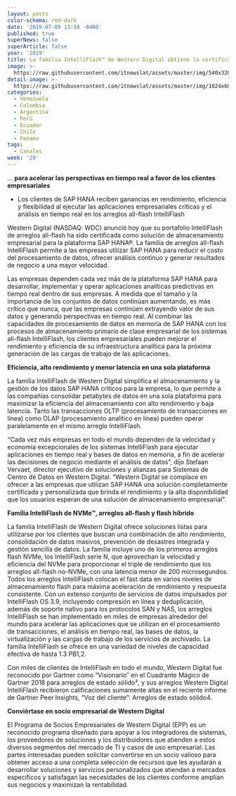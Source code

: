 ```yaml
---
layout: posts
color-schema: red-dark
date: '2019-07-09 13:34 -0400'
published: true
superNews: false
superArticle: false
year: '2019'
title: La familia IntelliFlash™ de Western Digital obtiene la certificación SAP HANA®
image: >-
  https://raw.githubusercontent.com/itnewslat/assets/master/img/540x320/Certificado-p.jpg
detail-image: >-
  https://raw.githubusercontent.com/itnewslat/assets/master/img/1024x680/Certificado-g.jpg
categories:
  - Venezuela
  - Colombia
  - Argentina
  - Perú
  - Ecuador
  - Chile
  - Panama
tags:
  - Canales
week: '29'
---
```

 ... **para acelerar las perspectivas en tiempo real a favor de los clientes empresariales**

- Los clientes de SAP HANA reciben ganancias en rendimiento, eficiencia y flexibilidad al ejecutar las aplicaciones empresariales críticas y el análisis en tiempo real en los arreglos all-flash IntelliFlash

Western Digital (NASDAQ: WDC) anunció hoy que su portafolio IntelliFlash de arreglos all-flash ha sido certificada como solución de almacenamiento empresarial para la plataforma SAP HANA®. La familia de arreglos all-flash IntelliFlash permite a las empresas utilizar SAP HANA para reducir el costo del procesamiento de datos, ofrecer análisis continuo y generar resultados de negocio a una mayor velocidad.

Las empresas dependen cada vez más de la plataforma SAP HANA para desarrollar, implementar y operar aplicaciones analíticas predictivas en tiempo real dentro de sus empresas. A medida que el tamaño y la importancia de los conjuntos de datos continúan aumentando, es más crítico que nunca, que las empresas continúen extrayendo valor de sus datos y generando perspectivas en tiempo real. Al combinar las capacidades de procesamiento de datos en memoria de SAP HANA con los procesos de almacenamiento primario de clase empresarial de los sistemas all-flash IntelliFlash, los clientes empresariales pueden mejorar el rendimiento y eficiencia de su infraestructura analítica para la próxima generación de las cargas de trabajo de las aplicaciones.

**Eficiencia, alto rendimiento y menor latencia en una sola plataforma**

La familia IntelliFlash de Western Digital simplifica el almacenamiento y la gestión de los datos SAP HANA críticos para la empresa, lo que permite a las compañías consolidar petabytes de datos en una sola plataforma para maximizar la eficiencia del almacenamiento con alto rendimiento y baja latencia. Tanto las transacciones OLTP (procesamiento de transacciones en línea) como OLAP (procesamiento analítico en línea) pueden operar paralelamente en el mismo arreglo IntelliFlash. 

“Cada vez más empresas en todo el mundo dependen de la velocidad y economía excepcionales de los sistemas IntelliFlash para ejecutar aplicaciones en tiempo real y bases de datos en memoria, a fin de acelerar las decisiones de negocio mediante el análisis de datos”, dijo Stefaan Vervaet, director ejecutivo de soluciones y alianzas para Sistemas de Centro de Datos en Western Digital. “Western Digital se complace en ofrecer a las empresas que utilizan SAP HANA una solución completamente certificada y personalizada que brinda el rendimiento y la alta disponibilidad que los usuarios esperan de una solución de almacenamiento empresarial”. 

**Familia IntelliFlash de NVMe™, arreglos all-flash y flash híbrido**

La familia IntelliFlash de Western Digital ofrece soluciones listas para utilizarse por los clientes que buscan una combinación de alto rendimiento, consolidación de datos masivos, prevención de desastres integrada y gestión sencilla de datos. La familia incluye uno de los primeros arreglos flash NVMe, los IntelliFlash serie N, que aprovechan la velocidad y eficiencia del NVMe para proporcionar el triple de rendimiento que los arreglos all-flash no-NVMe, con una latencia menor de 200 microsegundos. Todos los arreglos IntelliFlash colocan el fast data en varios niveles de almacenamiento flash para máxima aceleración de rendimiento y respuesta consistente. Con un extenso conjunto de servicios de datos impulsados por IntelliFlash OS 3.9, incluyendo compresión en línea y deduplicación, además de soporte nativo para los protocolos SAN y NAS, los arreglos IntelliFlash se han implementado en miles de empresas alrededor del mundo para acelerar las aplicaciones que se utilizan en el procesamiento de transacciones, el análisis en tiempo real, las bases de datos, la virtualización y las cargas de trabajo de los servicios de archivado. La familia IntelliFlash se ofrece en una variedad de niveles de capacidad efectiva de hasta 1.3 PB1,2.

Con miles de clientes de IntelliFlash en todo el mundo, Western Digital fue reconocido por Gartner como “Visionario” en el Cuadrante Mágico de Gartner 2018 para arreglos de estado sólido³, y sus arreglos Western Digital IntelliFlash recibieron calificaciones sumamente altas en el reciente informe de Gartner Peer Insights, “Voz del cliente”: Arreglos de estado sólido4.

**Conviértase en socio empresarial de Western Digital**

El Programa de Socios Empresariales de Western Digital (EPP) es un reconocido programa diseñado para apoyar a los integradores de sistemas, los proveedores de soluciones y los distribuidores que atienden a estos diversos segmentos del mercado de TI y casos de uso empresarial. Las partes interesadas pueden solicitar convertirse en un socio valioso para obtener acceso a una completa selección de recursos que les ayudarán a desarrollar soluciones y servicios personalizados que atiendan a mercados específicos y satisfagan las necesidades de los clientes conforme amplían sus negocios y maximizan la rentabilidad. 